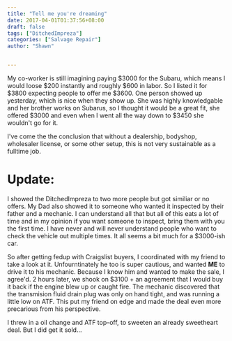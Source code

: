 ```yaml
---
title: "Tell me you're dreaming"
date: 2017-04-01T01:37:56+08:00
draft: false
tags: ["DitchedImpreza"]
categories: ["Salvage Repair"]
author: "Shawn"


---
```


My co-worker is still imagining paying $3000 for the Subaru, which means I would loose $200 instantly and roughly $600 in labor. So I listed it for $3800 expecting people to offer me $3600. One person showed up yesterday, which is nice when they show up. She was highly knowledgable and her brother works on Subarus, so I thought it would be a great fit, she offered $3000 and even when I went all the way down to $3450 she wouldn't go for it.

I've come the the conclusion that without a dealership, bodyshop, wholesaler license, or some other setup, this is not very sustainable as a fulltime job.

# Update:

I showed the DitchedImpreza to two more people but got similiar or no offers. My Dad also showed it to someone who wanted it inspected by their father and a mechanic. I can understand all that but all of this eats a lot of time and in my opinion if you want someone to inspect, bring them with you the first time. I have never and will never understand people who want to check the vehicle out multiple times. It all seems a bit much for a $3000-ish car.

So after getting fedup with Craigslist buyers, I coordinated with my friend to take a look at it. Unfourntinately he too is super cautious, and wanted **ME** to drive it to his mechanic. Because I know him and wanted to make the sale, I agree'd. 2 hours later, we shook on $3100 + an agreement that I would buy it back if the engine blew up or caught fire. The mechanic discovered that the transmision fluid drain plug was only on hand tight, and was running a little low on ATF. This put my friend on edge and made the deal even more precarious from his perspective.

I threw in a oil change and ATF top-off, to sweeten an already sweetheart deal. But I did get it sold...